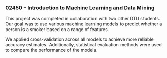 ### 02450 - Introduction to Machine Learning and Data Mining

This project was completed in collaboration with two other DTU students. 
Our goal was to use various machine learning models to predict whether a person is a smoker based on a range of features.

We applied cross-validation across all models to achieve more reliable accuracy estimates. 
Additionally, statistical evaluation methods were used to compare the performance of the models.
